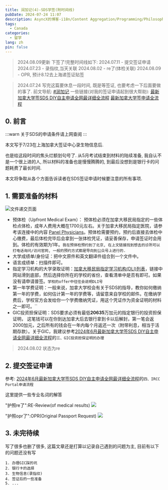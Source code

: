 ```yaml
---
title: 润加记(4)-SDS学签(附时间线)
pubDate: 2024-07-24 11:07
description: AsyncX的博客-i18n/Content Aggregation/Programming/Philosophy/Hobbies/i18n多语言/内容聚合/编程/哲学/爱好
tags:
  - Canada
categories:
  - 留学
lang: zh
pin: false
---
```

> 2024.08.09更新
> 下签了!完整时间线如下:
> 2024.07.11 - 提交签证申请
> 2024.07.23 - 录指纹,当天关联
> 2024.08.02 - re了(体检关联)
> 2024.08.09 - OPR, 预计8.12去上海递签证贴签

> 2024.07.24
> 写完这篇要休息一段时间, 既是等签证, 也要考虑一下后面要做的事了.
> 前文导航: [#润加记](https://blog.asyncx.top/zh/categories/%E7%95%99%E5%AD%A6/)
> 一些链接(对我的签证申请起到很大帮助): 
> [最新加拿大学签SDS DIY自主申请全网最详细全流程](https://zhuanlan.zhihu.com/p/633041015)
> [最新加拿大学签申请全流程](https://bbs.gter.net/thread-2507913-1-1.html)

## 0. 前言

:::warn
关于SDS的申请条件请上网查阅
:::

本文写于7/23在上海加拿大签证中心录生物信息后.

也是给这段时间的焦头烂额划句号了. 从5月考试结束到材料的陆续准备, 我自认不是一个很上进的人, 所以材料的准备也是慢慢腾腾的, 到最后没想到是银行卡的问题耗费了最长时间.

本文将争取从各个方面告诉读者在SDS签证申请时候要注意的所有事项.

## 1. 需要准备的材料

![文件递交页面](https://r2.asyncx.top/2024/07/14/202407141105263.webp)

- 预体检（Upfront Medical Exam）： 预体检必须在加拿大移民局指定的一些体检点体检，成年人费用大概在1700元左右。关于加拿大移民局指定医院，请参考该连接中的内容 [Panel Physicians](https://link.zhihu.com/?target=https%3A//secure.cic.gc.ca/pp-md/pp-list.aspx)。预体检需要预约，预约后直接去体检中心缴费，最后体检完毕后会拿到一张体检凭证，请妥善保存，申请签证时会用到。体检的有效期为1年。`我在预体检预约到了北京, 在上文链接找到想去的诊所可以打电话询问/访问官网, 一般的预约方式都是导向到公众号上进行的. `
- 大学成绩单/身份证：把中文原件和英文翻译件组合到一个文件中。
- 语言成绩单：扫描件即可。
- 指定学习机构的大学录取证明：[加拿大移民局指定学习机构(DLI)列表](https://link.zhihu.com/?target=https%3A//www.canada.ca/en/immigration-refugees-citizenship/services/study-canada/study-permit/prepare/designated-learning-institutions-list.html)，链接中网站滑到底部，然后选择你所在的学校的省份，查看清单中是否有即可。如果没有请申请普签。`学校的offer中往往会说明DLI号`
- 第一年学费证明：一般来说，加拿大学校会有关于SDS的指导，教你如何缴纳第一年的学费，如何估计第一年的学费等，请留意来自学校的邮件。在缴纳学费后，学校官方会发给你一个学费缴纳凭证，用这个凭证作为资金证明的材料之一即可。``
- GIC投资担保证明：SDS要求必须有最低**20635**万加元的指定银行的投资担保证明， 这笔钱可以在你到达加拿大后去银行拿到卡以后解封，第一笔会返2000加元，之后所有的钱会在一年内每个月返还一次（附带利息，相当于活期存款）。关于GIC，我建议参考[2024年6月最新加拿大学签SDS DIY自主申请全网最详细全流程](https://zhuanlan.zhihu.com/p/633041015)的`三、GIC投资担保证明的办理`

> 2024.08.02
> 状态为re

## 2. 提交签证申请
参考: [2024年6月最新加拿大学签SDS DIY自主申请全网最详细全流程](https://zhuanlan.zhihu.com/p/633041015)的`四、IRCC Portal申请流程`

这里提供一些专业名词的解答

"护照re了":RE-Review(of medical results)
![](https://r2.asyncx.top/2024/08/09/202408091240564.webp)

"护照opr了":OPR(Original Passport Request)
![](https://r2.asyncx.top/2024/08/09/202408091241499.webp)


## 3. 未完待续

写了很多也删了很多, 这篇文章还是打算以记录自己遇到的问题为主, 目前有以下的问题还没有写
```
1. 办理GIC踩的坑
2. 银行卡的选择
3. 生物信息(录指纹)
4. 签证后的一些准备
5. ...
```
